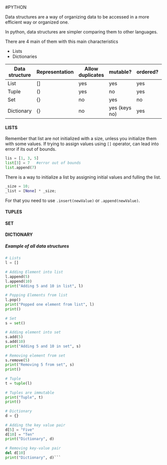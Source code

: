 #PYTHON 

Data structures are a way of organizing data to be accessed in a more efficient way or organized one. 

In python, data structures are simpler comparing them to other languages. 

There are 4 main of them with this main characteristics

* Lists
* Dictionaries

| Data structure | Representation | Allow duplicates | mutable? | ordered? | function |
| ---- | ---- | ---- | ---- | ---- | ---- |
| List | \[\] | yes | yes | yes | list() |
| Tuple | () | yes | no | yes | tuple() |
| Set | {} | no | yes | no | set() |
| Dictionary | {} | no  | yes (keys no) | yes | dict() |

#### LISTS

Remember that list are not initialized with a size, unless you initialize them with some values. 
If trying to assign values using `[]` operator, can lead into error if its out of bounds. 

```PYTHON
lis = [1, 3, 5]
list[3] = 7   #error out of bounds
list.append(7)

```
There is a way to initialize a list by assigning initial values and fulling the list. 
```PYTHON
_size = 10; 
_list = [None] * _size;
```
For that you need to use `.insert(newValue)` or `.append(newValue)`. 


#### TUPLES


#### SET



#### DICTIONARY




##### Example of all data structures

```PYTHON
# Lists
l = []
 
# Adding Element into list
l.append(5)
l.append(10)
print("Adding 5 and 10 in list", l)
 
# Popping Elements from list
l.pop()
print("Popped one element from list", l)
print()
 
# Set
s = set()
 
# Adding element into set
s.add(5)
s.add(10)
print("Adding 5 and 10 in set", s)
 
# Removing element from set
s.remove(5)
print("Removing 5 from set", s)
print()
 
# Tuple
t = tuple(l)
 
# Tuples are immutable
print("Tuple", t)
print()
 
# Dictionary
d = {}
 
# Adding the key value pair
d[5] = "Five"
d[10] = "Ten"
print("Dictionary", d)
 
# Removing key-value pair
del d[10]
print("Dictionary", d)```